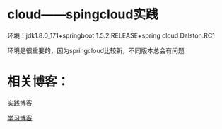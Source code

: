 # cloud——spingcloud实践

环境：jdk1.8.0_171+springboot 1.5.2.RELEASE+spring cloud Dalston.RC1

环境是很重要的，因为springcloud比较新，不同版本总会有问题

# 相关博客：

[实践博客](https://moontell.cn/java/2018/06/21/%E4%BA%86%E8%A7%A3%E4%B8%80%E4%B8%8Bspring_cloud.html)

[学习博客](https://blog.csdn.net/forezp/article/details/70148833) 